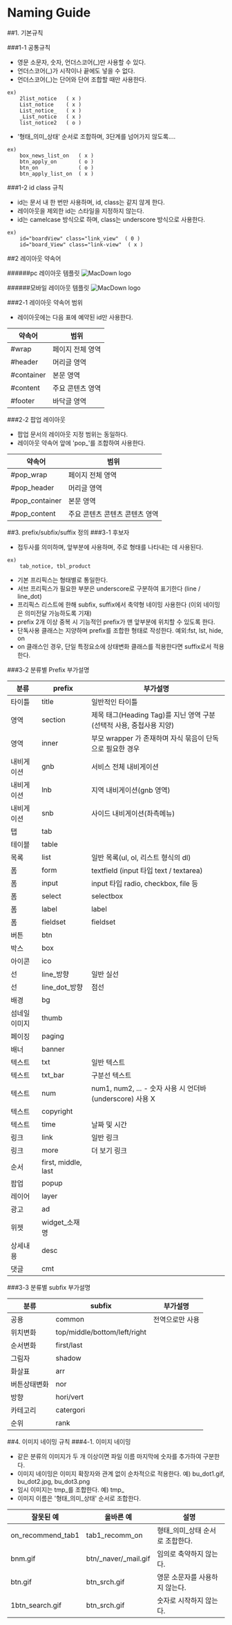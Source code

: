 # Naming Guide

##1. 기본규칙

###1-1 공통규칙
* 영문 소문자, 숫자, 언더스코어(_)만 사용할 수 있다.
* 언더스코어(_)가 시작이나 끝에도 넣을 수 없다.
* 언더스코어(_)는 단어와 단어 조합할 때만 사용한다.

```
ex)
	2list_notice   ( x )
	List_notice    ( x )
	List_notice_   ( x )
	_List_notice   ( x )
	list_notice2   ( o )
```

* '형태\_의미_상태' 순서로 조합하며, 3단계를 넘어가지 않도록....

```
ex)
	box_news_list_on   ( x )
	btn_apply_on       ( o )
	btn_on             ( o )
	btn_apply_list_on  ( x )
```

###1-2 id class 규칙
* id는 문서 내 한 번만 사용하며, id, class는 같지 않게 한다.
* 레이아웃을 제외한 id는 스타일을 지정하지 않는다.
* id는 camelcase 방식으로 하며, class는 underscore 방식으로 사용한다.

```
ex) 
	id="boardView" class="link_view"  ( 0 )
	id="board_View" class="link-view"  ( x )
```

##2 레이아웃 약속어

######pc 레이아웃 템플릿
![MacDown logo](images/img1.png)

######모바일 레이아웃 템플릿
![MacDown logo](images/img2.png)

###2-1 레이아웃 약속어 범위
* 레이아웃에는 다음 표에 예약된 id만 사용한다.

약속어 | 범위
--- | ---
\#wrap | 페이지 전체 영역
\#header | 머리글 영역
\#container | 본문 영역
\#content | 주요 콘텐츠 영역
\#footer | 바닥글 영역

###2-2 팝업 레이아웃 * 팝업 문서의 레이아웃 지정 범위는 동일하다.
* 레이아웃 약속어 앞에 'pop_'를 조합하여 사용한다.
 
약속어 | 범위
--- | ---
\#pop_wrap | 페이지 전체 영역\#pop_header | 머리글 영역\#pop_container | 본문 영역
\#pop_content | 주요 콘텐츠 콘텐츠 콘텐츠 영역


##3. prefix/subfix/suffix 정의
###3-1 후보자
* 접두사를 의미하며, 앞부분에 사용하며, 주로 형태를 나타내는 데 사용된다.

```
ex) 
	tab_notice, tbl_product
```
* 기본 프리픽스는 형태별로 통일한다.
* 서브 프리픽스가 필요한 부분은 underscore로 구분하여 표기한다 (line / line_dot)
* 프리픽스 리스트에 한해 subfix, suffix에서 축약형 네이밍 사용한다 (이외 네이밍은 의미전달 가능하도록 기재)
* prefix 2개 이상 중복 시 기능적인 prefix가 맨 앞부분에 위치할 수 있도록 한다.
* 단독사용 클래스는 지양하며 prefix를 조합한 형태로 작성한다. 예외:fst, lst, hide, on
* on 클래스인 경우, 단일 특정요소에 상태변화 클래스를 적용한다면 suffix로서 적용한다.

###3-2 분류별 Prefix 부가설명

분류 | prefix | 부가설명
--- | --- | ---
타이틀 | title | 일반적인 타이틀
영역	 | section | 제목 태그(Heading Tag)를 지닌 영역 구분 (선택적 사용, 중첩사용 지양)
영역 | inner | 부모 wrapper 가 존재하며 자식 묶음이 단독으로 필요한 경우
내비게이션 | gnb | 	서비스 전체 내비게이션
내비게이션 | lnb | 지역 내비게이션(gnb 영역)
내비게이션 | snb | 사이드 내비게이션(좌측메뉴)
탭 | tab |
테이블 | table |	
목록 | list | 일반 목록(ul, ol, 리스트 형식의 dl)
폼 | form | textfield (input 타입 text / textarea)
폼 | input | input 타입 radio, checkbox, file 등
폼 | select | selectbox
폼 | label | label	
폼 | fieldset | fieldset
버튼 | btn |
박스 | box |
아이콘 | ico |
선 | line_방향 | 일반 실선
선 | line\_dot_방향 | 점선
배경 | bg	
섬네일 이미지 | thumb	
페이징 | paging	
배너 | banner	
텍스트 | txt | 일반 텍스트
텍스트 | txt_bar | 구분선 텍스트
텍스트 | num | num1, num2, ... - 숫자 사용 시 언더바(underscore) 사용 X
텍스트 | copyright	
텍스트 | time | 날짜 및 시간
링크 | link | 일반 링크
링크 | more | 더 보기 링크
순서 | first, middle, last	
팝업 | popup	
레이어 | layer	
광고 | ad	
위젯 | widget_소재명	
상세내용 | desc	
댓글 | cmt	

###3-3 분류별 subfix 부가설명

분류 | subfix | 부가설명
--- | --- | ---
공용 | common | 전역으로만 사용
위치변화 | top/middle/bottom/left/right	
순서변화 | first/last
그림자 | shadow	
화살표 | arr
버튼상태변화 | nor	
방향 | hori/vert	
카테고리 | catergori
순위 | rank


##4. 이미지 네이밍 규칙
###4-1. 이미지 네이밍
* 같은 분류의 이미지가 두 개 이상이면 파일 이름 마지막에 숫자를 추가하여 구분한다.* 이미지 네이밍은 이미지 확장자와 관계 없이 순차적으로 적용한다. 예) bu_dot1.gif, bu_dot2.jpg, bu_dot3.png* 임시 이미지는 tmp_를 조합한다. 예) tmp_
* 이미지 이름은 '형태_의미_상태' 순서로 조합한다.

잘못된 예 | 올바른 예 | 설명--- | --- | ---
on\_recommend\_tab1 | tab1\_recomm\_on | 형태\_의미\_상태 순서로 조합한다.
bnm.gif | btn/_naver/_mail.gif | 임의로 축약하지 않는다.
btn.gif | btn_srch.gif | 영문 소문자를 사용하지 않는다.
1btn_search.gif | btn_srch.gif | 숫자로 시작하지 않는다.









